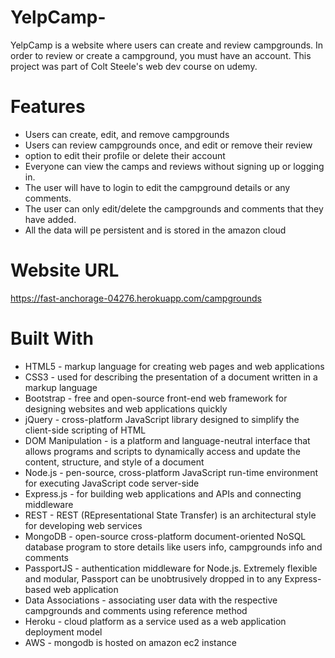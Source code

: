 # YelpCamp-
YelpCamp is a website where users can create and review campgrounds. In order to review or create a campground, you must have an account. This project was part of Colt Steele's web dev course on udemy.



# Features
* Users can create, edit, and remove campgrounds
* Users can review campgrounds once, and edit or remove their review
*  option to edit their profile or delete their account
* Everyone can view the camps and reviews without signing up or logging in.
* The user will have to login to edit the campground details or any comments.
* The user can only edit/delete the campgrounds and comments that they have added.
* All the data will pe persistent and is stored in the amazon cloud

# Website URL
https://fast-anchorage-04276.herokuapp.com/campgrounds

# Built With

* HTML5 - markup language for creating web pages and web applications
* CSS3 - used for describing the presentation of a document written in a markup language
* Bootstrap - free and open-source front-end web framework for designing websites and web applications quickly
* jQuery - cross-platform JavaScript library designed to simplify the client-side scripting of HTML
* DOM Manipulation - is a platform and language-neutral interface that allows programs and scripts to dynamically access and update the content, structure, and style of a document
* Node.js - pen-source, cross-platform JavaScript run-time environment for executing JavaScript code server-side
* Express.js - for building web applications and APIs and connecting middleware
* REST - REST (REpresentational State Transfer) is an architectural style for developing web services
* MongoDB - open-source cross-platform document-oriented NoSQL database program to store details like users info, campgrounds info and comments
* PassportJS - authentication middleware for Node.js. Extremely flexible and modular, Passport can be unobtrusively dropped in to any Express-based web application
* Data Associations - associating user data with the respective campgrounds and comments using reference method
* Heroku - cloud platform as a service used as a web application deployment model
* AWS - mongodb is hosted on amazon ec2 instance


